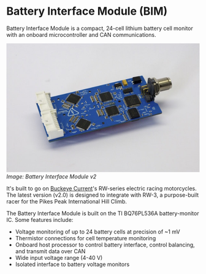 Battery Interface Module (BIM)
========================

Battery Interface Module is a compact, 24-cell lithium battery cell monitor with an onboard microcontroller and CAN communications.

![Image of BIM](https://github.com/aaronbeekay/Battery-Interface-Module/blob/master/Documentation/Battery%20Interface%20Module%20v2%20600x400.jpg?raw=true)
*Image: Battery Interface Module v2*

It's built to go on [Buckeye Current](http://current.osu.edu/)'s RW-series electric racing motorcycles. The latest version (v2.0) is designed to integrate with RW-3, a purpose-built racer for the Pikes Peak International Hill Climb.

The Battery Interface Module is built on the TI BQ76PL536A battery-monitor IC. Some features include:

* Voltage monitoring of up to 24 battery cells at precision of ~1 mV
* Thermistor connections for cell temperature monitoring
* Onboard host processor to control battery interface, control balancing, and transmit data over CAN
* Wide input voltage range (4-40 V)
* Isolated interface to battery voltage monitors

